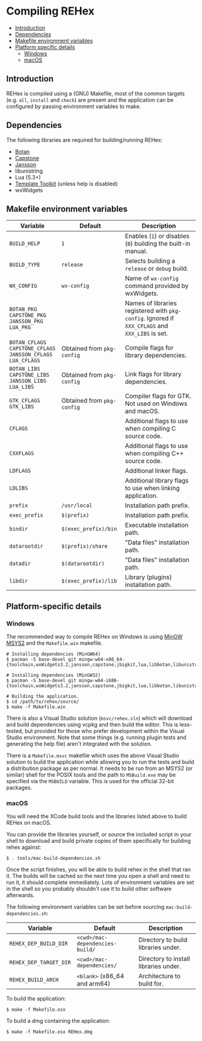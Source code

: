 # Compiling REHex

 - [Introduction](#introduction)
 - [Dependencies](#dependencies)
 - [Makefile environment variables](#makefile-environment-variables)
 - [Platform specific details](#platform-specific-details)
   - [Windows](#windows)
   - [macOS](#macos)

## Introduction

REHex is compiled using a (GNU) Makefile, most of the common targets (e.g. `all`, `install` and `check`) are present and the application can be configured by passing environment variables to make.

## Dependencies

The following libraries are required for building/running REHex:

 - [Botan](https://botan.randombit.net/)
 - [Capstone](https://www.capstone-engine.org/)
 - [Jansson](https://www.digip.org/jansson/)
 - libunistring
 - Lua (5.3+)
 - [Template Toolkit](https://template-toolkit.org/) (unless help is disabled)
 - wxWidgets

## Makefile environment variables

| Variable      | Default      | Description                                                   |
|---------------|--------------|---------------------------------------------------------------|
| `BUILD_HELP`  | `1`          | Enables (`1`) or disables (`0`) building the built-in manual. |
| `BUILD_TYPE`  | `release`    | Selects building a `release` or `debug` build.                |
| `WX_CONFIG`   | `wx-config`  | Name of `wx-config` command provided by wxWidgets.            |
| `BOTAN_PKG`<br>`CAPSTONE_PKG`<br>`JANSSON_PKG`<br>`LUA_PKG` | | Names of libraries registered with `pkg-config`. Ignored if `XXX_CFLAGS` and `XXX_LIBS` is set. |
| `BOTAN_CFLAGS`<br>`CAPSTONE_CFLAGS`<br>`JANSSON_CFLAGS`<br>`LUA_CFLAGS` | Obtained from `pkg-config` | Compile flags for library dependencies. |
| `BOTAN_LIBS`<br>`CAPSTONE_LIBS`<br>`JANSSON_LIBS`<br>`LUA_LIBS` | Obtained from `pkg-config` | Link flags for library dependencies. |
| `GTK_CFLAGS`<br>`GTK_LIBS` | Obtained from `pkg-config` | Compiler flags for GTK. Not used on Windows and macOS. |
| `CFLAGS`       |                       | Additional flags to use when compiling C source code.      |
| `CXXFLAGS`     |                       | Additional flags to use when compiling C++ source code.    |
| `LDFLAGS`      |                       | Additional linker flags.                                   |
| `LDLIBS`       |                       | Additional library flags to use when linking application.  |
| `prefix`       | `/usr/local`          | Installation path prefix.                                  |
| `exec_prefix`  | `$(prefix)`           | Installation path prefix.                                  |
| `bindir`       | `$(exec_prefix)/bin`  | Executable installation path.                              |
| `datarootdir`  | `$(prefix)/share`     | "Data files" installation path.                            |
| `datadir`      | `$(datarootdir)`      | "Data files" installation path.                            |
| `libdir`       | `$(exec_prefix)/lib`  | Library (plugins) installation path.                       |

## Platform-specific details

### Windows

The recommended way to compile REHex on Windows is using [MinGW MSYS2](https://www.msys2.org/) and the `Makefile.win` makefile.

    # Installing dependencies (MinGW64)
    $ pacman -S base-devel git mingw-w64-x86_64-{toolchain,wxWidgets3.2,jansson,capstone,jbigkit,lua,libbotan,libunistring}

    # Installing dependencies (MinGW32)
    $ pacman -S base-devel git mingw-w64-i686-{toolchain,wxWidgets3.2,jansson,capstone,jbigkit,lua,libbotan,libunistring}

    # Building the application.
    $ cd /path/to/rehex/source/
    $ make -f Makefile.win

There is also a Visual Studio solution (`msvc/rehex.sln`) which will download and build dependencies using vcpkg and then build the editor. This is less-tested, but provided for those who prefer development within the Visual Studio environment. Note that some things (e.g. running plugin tests and generating the help file) aren't integrated with the solution.

There is a `Makefile.msvc` makefile which uses the above Visual Studio solution to build the application while allowing you to run the tests and build a distribution package as per normal. It needs to be run from an MSYS2 (or similar) shell for the POSIX tools and the path to `MSBuild.exe` may be specified via the `MSBUILD` variable. This is used for the official 32-bit packages.

### macOS

You will need the XCode build tools and the libraries listed above to build REHex on macOS.

You can provide the libraries yourself, or source the included script in your shell to download and build private copies of them specifically for building rehex against:

    $ . tools/mac-build-dependencies.sh

Once the script finishes, you will be able to build rehex in the shell that ran it. The builds will be cached so the next time you open a shell and need to run it, it should complete immediately. Lots of environment variables are set in the shell so you probably shouldn't use it to build other software afterwards.

The following environment variables can be set before sourcing `mac-build-dependencies.sh`:

| Variable                | Default                          | Description                           |
|-------------------------|----------------------------------|---------------------------------------|
| `REHEX_DEP_BUILD_DIR`   | `<cwd>/mac-dependencies-build/`  | Directory to build libraries under.   |
| `REHEX_DEP_TARGET_DIR`  | `<cwd>/mac-dependencies/`        | Directory to install libraries under. |
| `REHEX_BUILD_ARCH`      | `<blank>` (x86_64 and arm64)     | Architecture to build for.            |

To build the application:

    $ make -f Makefile.osx

To build a dmg containing the application:

    $ make -f Makefile.osx REHex.dmg
